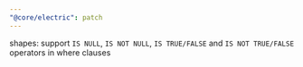 ```yaml
---
"@core/electric": patch
---
```


shapes: support `IS NULL`, `IS NOT NULL`, `IS TRUE/FALSE` and `IS NOT TRUE/FALSE` operators in where clauses
